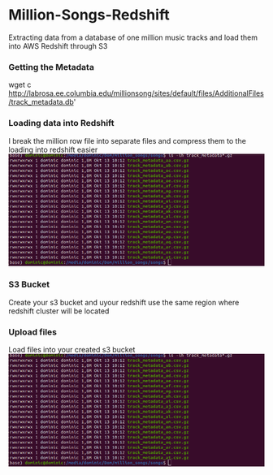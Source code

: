 # Million-Songs-Redshift
 Extracting data from a database of one million music tracks and load them into AWS Redshift  through S3 

### Getting the Metadata
wget c http://labrosa.ee.columbia.edu/millionsong/sites/default/files/AdditionalFiles/track_metadata.db'

### Loading data into Redshift

I break the  million row file into separate files and compress them to the loading into redshift easier ![](https://github.com/d-owusu/Million-Songs-Redshift/blob/main/pictures/ksnip_20221013-102407.png)


### S3 Bucket
Create your s3 bucket and uyour redshift use the same region where redshift cluster will be located

### Upload files
Load files into your created s3 bucket
![](https://github.com/d-owusu/Million-Songs-Redshift/blob/main/pictures/ksnip_20221013-102407.png)
